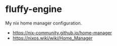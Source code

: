 # fluffy-engine
My nix home manager configuration.

- https://nix-community.github.io/home-manager
- https://nixos.wiki/wiki/Home_Manager
